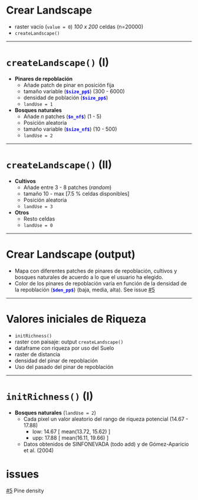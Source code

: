 <!-- $theme: default -->
<!-- page_number: true -->

# Crear Landscape
* raster vacío (`value = 0`) *100 x 200* celdas (n=20000)
* `createLandscape()` 	 
--- 
# `createLandscape()` (I) 
* **Pinares de repoblación**
	* Añade patch de pinar en posición fija
	* tamaño variable (**<font color="blue">`$size_pp$`</font>**) (300 - 6000)
	* densidad de población (**<font color="blue">`$size_pp$`</font>**)
	* `landUse = 1`
* **Bosques naturales**
	* Añade *n* patches (**<font color="blue">`$n_nf$`</font>**) (1 - 5)
	* Posición aleatoria 
	* tamaño variable (**<font color="blue">`$size_nf$`</font>**) (10 - 500)
	* `landUse = 2`
--- 

# `createLandscape()` (II)
* **Cultivos**
	* Añade entre 3 - 8 patches (*random*) 
	* tamaño 10 - max [7.5 % celdas disponibles]
	* Posición aleatoria
	* `landUse = 3`
* **Otros**
	* Resto celdas
	* `landUse = 0` 
--- 
# Crear Landscape (output)
* Mapa con diferentes patches de pinares de repoblación, cultivos y bosques naturales de acuerdo a lo que el usuario ha elegido. 
* Color de los pinares de repoblación varía en función de la densidad de la repoblación (**<font color="blue">`$den_pp$`</font>**) (baja, media, alta). See issue [#5](https://github.com/ajpelu/respine/issues/5) 
--- 

# Valores iniciales de Riqueza
* `initRichness()` 
* raster con paisaje: output `createLandscape()`
* dataframe con riqueza por uso del Suelo 
* raster de distancia
* densidad del pinar de repoblación
* Uso del pasado del pinar de repoblación

--- 

# `initRichness()`  (I) 
* **Bosques naturales** (`landUse = 2`)
	* Cada pixel un valor aleatorio del rango de riqueza potencial (14.67 - 17.88) 
		* low: 14.67 [ mean(13.72, 15.62) ] 
		* upp: 17.88 [ mean(16.11, 19.66) ]
	* Datos obtenidos de SINFONEVADA (todo add) y de Gómez-Aparicio et al. (2004) 


# issues 
[#5](https://github.com/ajpelu/respine/issues/5) Pine density 

